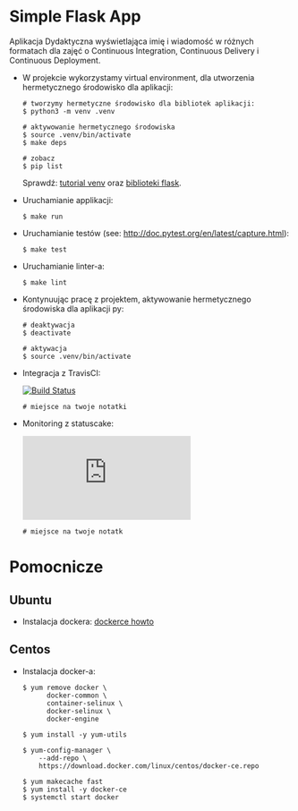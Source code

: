 # Simple Flask App

Aplikacja Dydaktyczna wyświetlająca imię i wiadomość w różnych formatach dla zajęć
o Continuous Integration, Continuous Delivery i Continuous Deployment.

- W projekcie wykorzystamy virtual environment, dla utworzenia hermetycznego środowisko dla aplikacji:

  ```
  # tworzymy hermetyczne środowisko dla bibliotek aplikacji:
  $ python3 -m venv .venv

  # aktywowanie hermetycznego środowiska
  $ source .venv/bin/activate
  $ make deps

  # zobacz
  $ pip list
  ```

  Sprawdź: [tutorial venv](https://docs.python.org/3/tutorial/venv.html) oraz [biblioteki flask](http://flask.pocoo.org).

- Uruchamianie applikacji:

  ```
  $ make run
  ```

- Uruchamianie testów (see: http://doc.pytest.org/en/latest/capture.html):

  ```
  $ make test
  ```

- Uruchamianie linter-a:

    ```
  $ make lint
    ```

- Kontynuując pracę z projektem, aktywowanie hermetycznego środowiska dla aplikacji py:

  ```
  # deaktywacja
  $ deactivate
  ```

  ```
  # aktywacja
  $ source .venv/bin/activate
  ```

- Integracja z TravisCI:

  [![Build Status](https://travis-ci.com/kamilaolech/se_hello_printer_app.svg?branch=master)](https://travis-ci.com/kamilaolech/se_hello_printer_app)

  ```
  # miejsce na twoje notatki
  ```

- Monitoring z statuscake:

  [![StatusCake Budge](https://app.statuscake.com/button/index.php?Track=TRACK_ID&Days=1&Design=1)](https://app.statuscake.com/YourStatus2.php)

    ```
  # miejsce na twoje notatk
    ```

# Pomocnicze

## Ubuntu

- Instalacja dockera: [dockerce howto](https://docs.docker.com/install/linux/docker-ce/ubuntu/)

## Centos

- Instalacja docker-a:

  ```
  $ yum remove docker \
        docker-common \
        container-selinux \
        docker-selinux \
        docker-engine

  $ yum install -y yum-utils

  $ yum-config-manager \
      --add-repo \
      https://download.docker.com/linux/centos/docker-ce.repo

  $ yum makecache fast
  $ yum install -y docker-ce
  $ systemctl start docker
  ```
